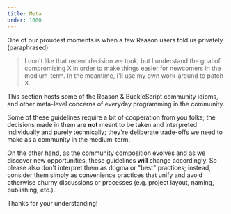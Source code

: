 ```yaml
---
title: Meta
order: 1000
---
```


One of our proudest moments is when a few Reason users told us privately (paraphrased):

> I don't like that recent decision we took, but I understand the goal of compromising X in order to make things easier for newcomers in the medium-term. In the meantime, I'll use my own work-around to patch X.

This section hosts some of the Reason & BuckleScript community idioms, and other meta-level concerns of everyday programming in the community.

Some of these guidelines require a bit of cooperation from you folks; the decisions made in them are **not** meant to be taken and interpreted individually and purely technically; they're deliberate trade-offs we need to make as a community in the medium-term.

On the other hand, as the community composition evolves and as we discover new opportunities, these guidelines **will** change accordingly. So please also don't interpret them as dogma or "best" practices; instead, consider them simply as convenience practices that unify and avoid otherwise churny discussions or processes (e.g. project layout, naming, publishing, etc.).

Thanks for your understanding!
